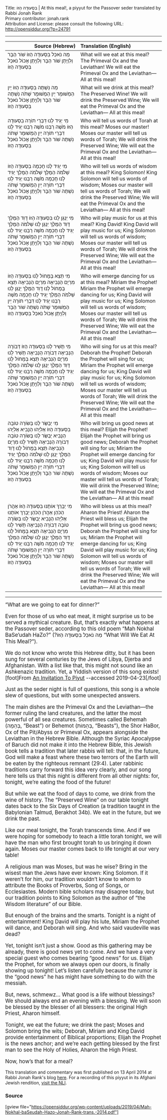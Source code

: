 <html>
<head></head>
<body>
Title: בִּסְעוּדָה הַזּוֹ | At this meal!, a piyyut for the Passover seder translated by Rabbi Jonah Rank<br />
Primary contributor: jonah.rank<br />
Attribution and License: please consult the following URL: <a href="http://opensiddur.org/?p=24791">http://opensiddur.org/?p=24791</a>
<p />
<hr />

  
<table style="margin-left: auto;margin-right: auto;" class="draggable">
<thead><tr><th id="x" style="text-align: right;">Source (Hebrew)</th><th style="text-align: left;">Translation (English)</th></tr></thead>
<tbody>
<tr><td style="vertical-align:top;" width="46%">
<div class="liturgy"><span lang="he">
מַה נֹאכַל בִּסְעוּדָה הַזּוֹ
שׁוֹר הַבָּר וְלִוְיָתָן
שׁוֹר הַבָּר וְלִוְיָתָן אָכוֹל נֹאכַל
בִּסְעוּדָה הַזּוֹ
</span></div></td>
 
<td style="vertical-align:top;" width="53%">
<div class="english">
What will we eat at this meal?
The Primeval Ox and the Leviathan!
We will eat the Primeval Ox and the Leviathan—
All at this meal!
</div></td></tr>


<tr><td style="vertical-align:top;" width="46%">
<div class="liturgy"><span lang="he">
מַה נִּשְׁתֶּה בִּסְעוּדָה הַזּוֹ
יַיִן הַמְשׁוּמָר
יַיִן הַמְשׁוּמָר שָׁתֹה נִשְׁתֶּה
שׁוֹר הַבָּר וְלִוְיָתָן אָכוֹל נֹאכַל
בִּסְעוּדָה הַזּוֹ
</span></div></td>
 
<td style="vertical-align:top;" width="53%">
<div class="english">
What will we drink at this meal?
The Preserved Wine!
We will drink the Preserved Wine;
We will eat the Primeval Ox and the Leviathan—
All at this meal!
</div></td></tr>


<tr><td style="vertical-align:top;" width="46%">
<div class="liturgy"><span lang="he">
מִי יַגִּיד לָנוּ דִּבְרֵי תוֹרָה בִסְעוּדָה הַזּוֹ
מֹשֶׁה רַבֵּנוּ
מֹשֶׁה רַבֵּנוּ יַגִּיד לָנוּ דִּבְרֵי תוֹרָה
יַיִן הַמְשׁוּמָר שָׁתֹה נִשְׁתֶּה
שׁוֹר הַבָּר וְלִוְיָתָן אָכוֹל נֹאכַל
בִּסְעוּדָה הַזּוֹ
</span></div></td>
 
<td style="vertical-align:top;" width="53%">
<div class="english">
Who will tell us words of Torah at this meal?
Moses our master!
Moses our master will tell us words of Torah;
We will drink the Preserved Wine;
We will eat the Primeval Ox and the Leviathan—
All at this meal!
</div></td></tr>


<tr><td style="vertical-align:top;" width="46%">
<div class="liturgy"><span lang="he">
מִי יַגִּיד לָנוּ חָכְמָה בִסְעוּדָה הַזּוֹ
שְׁלֹמֹה הַמֶּלֶךְ
שְׁלֹמֹה הַמֶּלֶךְ יַגִּיד לָנוּ חָכְמָה
מֹשֶׁה רַבֵּנוּ יַגִּיד לָנוּ דִּבְרֵי תוֹרָה
יַיִן הַמְשׁוּמָר שָׁתֹה נִשְׁתֶּה
שׁוֹר הַבָּר וְלִוְיָתָן אָכוֹל נֹאכַל
בִּסְעוּדָה הַזּוֹ
</span></div></td>
 
<td style="vertical-align:top;" width="53%">
<div class="english">
Who will tell us words of wisdom at this meal?
King Solomon!
King Solomon will tell us words of wisdom;
Moses our master will tell us words of Torah;
We will drink the Preserved Wine;
We will eat the Primeval Ox and the Leviathan—
All at this meal!
</div></td></tr>


<tr><td style="vertical-align:top;" width="46%">
<div class="liturgy"><span lang="he">
מִי יְנַגֵּן לָנוּ בִּסְעוּדָה הַזּוֹ
דָּוִד הַמֶּלֶךְ
דָּוִד הַמֶּלֶךְ יְנַגֵּן לָנוּ
שְׁלֹמֹה הַמֶּלֶךְ יַגִּיד לָנוּ חָכְמָה
מֹשֶׁה רַבֵּנוּ יַגִּיד לָנוּ דִּבְרֵי תוֹרָה
יַיִן הַמְשׁוּמָר שָׁתֹה נִשְׁתֶּה
שׁוֹר הַבָּר וְלִוְיָתָן אָכוֹל נֹאכַל
בִּסְעוּדָה הַזּוֹ
</span></div></td>
 
<td style="vertical-align:top;" width="53%">
<div class="english">
Who will play music for us at this meal?
King David!
King David will play music for us;
King Solomon will tell us words of wisdom;
Moses our master will tell us words of Torah;
We will drink the Preserved Wine;
We will eat the Primeval Ox and the Leviathan—
All at this meal!
</div></td></tr>


<tr><td style="vertical-align:top;" width="46%">
<div class="liturgy"><span lang="he">
מִי תֵּצֵא בְּמָחוֹל לָנוּ בִּסְעוּדָה הַזּוֹ
מִרְיָם הַנְּבִיאָה
מִרְיָם הַנְּבִיאָה תֵּצֵא בְּמָחוֹל לָנוּ
דָּוִד הַמֶּלֶךְ יְנַגֵּן לָנוּ
שְׁלֹמֹה הַמֶּלֶךְ יַגִּיד לָנוּ חָכְמָה
מֹשֶׁה רַבֵּנוּ יַגִּיד לָנוּ דִּבְרֵי תוֹרָה
יַיִן הַמְשׁוּמָר שָׁתֹה נִשְׁתֶּה
שׁוֹר הַבָּר וְלִוְיָתָן אָכוֹל נֹאכַל
בִּסְעוּדָה הַזּוֹ
</span></div></td>
 
<td style="vertical-align:top;" width="53%">
<div class="english">
Who will emerge dancing for us at this meal?
Miriam the Prophet!
Miriam the Prophet will emerge dancing for us;
King David will play music for us;
King Solomon will tell us words of wisdom;
Moses our master will tell us words of Torah;
We will drink the Preserved Wine;
We will eat the Primeval Ox and the Leviathan—
All at this meal!
</div></td></tr>


<tr><td style="vertical-align:top;" width="46%">
<div class="liturgy"><span lang="he">
מִי תָּשִׁיר לָנוּ בִּסְעוּדָה הַזּוֹ
דְּבוֹרָה הַנְּבִיאָה
דְּבוֹרָה הַנְּבִיאָה תָּשִׁיר לָנוּ
מִרְיָם הַנְּבִיאָה תֵּצֵא בְּמָחוֹל לָנוּ
דָּוִד הַמֶּלֶךְ יְנַגֵּן לָנוּ
שְׁלֹמֹה הַמֶּלֶךְ יַגִּיד לָנוּ חָכְמָה
מֹשֶׁה רַבֵּנוּ יַגִּיד לָנוּ דִּבְרֵי תוֹרָה
יַיִן הַמְשׁוּמָר שָׁתֹה נִשְׁתֶּה
שׁוֹר הַבָּר וְלִוְיָתָן אָכוֹל נֹאכַל
בִּסְעוּדָה הַזּוֹ
</span></div></td>
 
<td style="vertical-align:top;" width="53%">
<div class="english">
Who will sing for us at this meal?
Deborah the Prophet!
Deborah the Prophet will sing for us;
Miriam the Prophet will emerge dancing for us;
King David will play music for us;
King Solomon will tell us words of wisdom;
Moses our master will tell us words of Torah;
We will drink the Preserved Wine;
We will eat the Primeval Ox and the Leviathan—
All at this meal!
</div></td></tr>


<tr><td style="vertical-align:top;" width="46%">
<div class="liturgy"><span lang="he">
מִי יְבַשֵּׂר לָנוּ בְּשׂוֹרָה טוֹבָה בִסְעוּדָה הַזּוֹ
אֵלִיָּהוּ הַנָּבִיא
אֵלִיָּהוּ הַנָּבִיא יְבַשֵּׂר לָנוּ בְּשׂוֹרָה טוֹבָה
דְּבוֹרָה הַנְּבִיאָה תָּשִׁיר לָנוּ
מִרְיָם הַנְּבִיאָה תֵּצֵא בְּמָחוֹל לָנוּ
דָּוִד הַמֶּלֶךְ יְנַגֵּן לָנוּ
שְׁלֹמֹה הַמֶּלֶךְ יַגִּיד לָנוּ חָכְמָה
מֹשֶׁה רַבֵּנוּ יַגִּיד לָנוּ דִּבְרֵי תוֹרָה
יַיִן הַמְשׁוּמָר שָׁתֹה נִשְׁתֶּה
שׁוֹר הַבָּר וְלִוְיָתָן אָכוֹל נֹאכַל
בִּסְעוּדָה הַזּוֹ
</span></div></td>
 
<td style="vertical-align:top;" width="53%">
<div class="english">
Who will bring us good news at this meal?
Elijah the Prophet! 
Elijah the Prophet will bring us good news;
Deborah the Prophet will sing for us;
Miriam the Prophet will emerge dancing for us;
King David will play music  for us;
King Solomon will tell us words of wisdom;
Moses our master will tell us words of Torah;
We will drink the Preserved Wine;
We will eat the Primeval Ox and the Leviathan—
All at this meal!
</div></td></tr>


<tr><td style="vertical-align:top;" width="46%">
<div class="liturgy"><span lang="he">
מִי יְבָרֵךְ אוֹתָנוּ בִּסְעוּדָה הַזּוֹ
אַהֲרֹן הַכֹּהֵן
אַהֲרֹן הַכֹּהֵן יְבָרֵךְ אוֹתָנוּ
אֵלִיָּהוּ הַנָּבִיא יְבַשֵּׂר לָנוּ בְּשׂוֹרָה טוֹבָה
דְּבוֹרָה הַנְּבִיאָה תָּשִׁיר לָנוּ
מִרְיָם הַנְּבִיאָה תֵּצֵא בְּמָחוֹל לָנוּ
דָּוִד הַמֶּלֶךְ יְנַגֵּן לָנוּ
שְׁלֹמֹה הַמֶּלֶךְ יַגִּיד לָנוּ חָכְמָה
מֹשֶׁה רַבֵּנוּ יַגִּיד לָנוּ דִּבְרֵי תוֹרָה
יַיִן הַמְשׁוּמָר שָׁתֹה נִשְׁתֶּה
שׁוֹר הַבָּר וְלִוְיָתָן אָכוֹל נֹאכַל
בִּסְעוּדָה הַזּוֹ
</span></div></td>
 
<td style="vertical-align:top;" width="53%">
<div class="english">
Who will bless us at this meal?
Aharon the Priest! 
Aharon the Priest will bless us;
Elijah the Prophet will bring us good news;
Deborah the Prophet will sing for us;
Miriam the Prophet will emerge dancing for us;
King David will play music for us;
King Solomon will tell us words of wisdom;
Moses our master will tell us words of Torah;
We will drink the Preserved Wine;
We will eat the Primeval Ox and the Leviathan—
All at this meal!
</div></td></tr>
</tbody></table>

<hr />

<div class="english" style="font-size: 1.2em;">
“What are we going to eat for dinner?”

Even for those of us who eat meat, it might surprise us to be served a mythical creature. But, that’s exactly what happens at the Passover seder, according to this old poem “Mah Nokhal BaSe’udah HaZo?” (?מַה נֹאכַל בִּסְעוּדָה הַזּוֹ “What Will We Eat At This Meal?”).

We do not know who wrote this Hebrew ditty, but it has been sung for several centuries by the Jews of Libya, Djerba and Afghanistan. With a list like that, this might not sound like an Ashkenazic tradition. Yet, a Yiddish version of this song exists![foot]From <a href="https://web.archive.org/web/20100225090337/http://www.piyut.org.il/textual/693.html">An Invitation To Piyut</a> --accessed 2019-04-23[/foot]

Just as the seder night is full of questions, this song is a whole slew of questions, but with some unexpected answers.

The main dishes are the Primeval Ox and the Leviathan—the former ruling the land creatures, and the latter the most powerful of all sea creatures. Sometimes called Behemah (בְּהֵמָה, “Beast”) or Behemot (בְּהֵמוֹת, “Beasts”), the Shor HaBor, Ox of the Pit/Abyss or Primeval Ox, appears alongside the Leviathan in the Hebrew Bible. Although the Syriac Apocalypse of Baruch did not make it into the Hebrew Bible, this Jewish book tells a tradition that later rabbis will tell: that, in the future, God will make a feast where these two terrors of the Earth will be eaten by the righteous remnant (29:4). Later rabbinic traditions carry forward this idea very clearly, and our song here tells us that this night is different from all other nights: for, tonight, we’re eating the food of the future!

But while we eat the food of days to come, we drink from the wine of history. The “Preserved Wine” on our table tonight dates back to the Six Days of Creation (a tradition taught in the Babylonian Talmud, Berakhot 34b). We eat in the future, but we drink the past.

Like our meal tonight, the Torah transcends time. And if we were hoping for somebody to teach a little torah tonight, we will have the man who first brought torah to us bringing it down again. Moses our master comes back to life tonight at our very table!

A religious man was Moses, but was he wise? Bring in the wisest man the Jews have ever known: King Solomon. If it weren’t for him, our tradition wouldn’t know to whom to attribute the Books of Proverbs, Song of Songs, or Ecclesiastes. Modern bible scholars may disagree today, but our tradition points to King Solomon as the author of “the Wisdom literature” of our Bible.

But enough of the brains and the smarts. Tonight is a night of entertainment! King David will play his lute, Miriam the Prophet will dance, and Deborah will sing. And who said vaudeville was dead?

Yet, tonight isn’t just a show. Good as this gathering may be already, there is good news yet to come. And we have a very special guest who comes bearing “good news” for us. Elijah the Prophet, for whom we always open our doors, is finally showing up tonight! Let’s listen carefully because the rumor is the “good news” he has might have something to do with the messiah.

But, news, schmewz... What good is a life without blessings? We should always end an evening with a blessing. We will soon be blessed by the blesser of all blessers: the original High Priest, Aharon himself.

Tonight, we eat the future; we drink the past; Moses and Solomon bring the wits; Deborah, Miriam and King David provide entertainment of Biblical proportions; Elijah the Prophet is the news anchor; and we’re each getting blessed by the first man to see the Holy of Holies, Aharon the High Priest.

Now, how’s that for a meal?
</div>

This translation and commentary was first published on 13 April 2014 at Rabbi Jonah Rank's blog <a href="https://jonahrank.wordpress.com/2014/04/13/new-melody-for-an-old-passover-ditty-with-female-characters/">here</a>. For a recording of this piyyut in its Afghani Jewish rendition, <a href="http://web.nli.org.il/sites/nlis/he/song/Pages/Song.aspx?SongID=693#5,51,2173,22">visit the NLI</a>.

<h3>Source</h3>

[gview file="https://opensiddur.org/wp-content/uploads/2019/04/Mah-Nokhal-baSeudah-Hazo-Jonah-Rank-trans.-2014.pdf"]
</body>
</html>